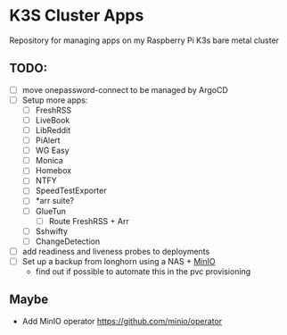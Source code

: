 # K3S Cluster Apps

Repository for managing apps on my Raspberry Pi K3s bare metal cluster

## TODO:

- [ ] move onepassword-connect to be managed by ArgoCD
- [ ] Setup more apps:
  - [ ] FreshRSS
  - [ ] LiveBook
  - [ ] LibReddit
  - [ ] PiAlert
  - [ ] WG Easy
  - [ ] Monica
  - [ ] Homebox
  - [ ] NTFY
  - [ ] SpeedTestExporter
  - [ ] \*arr suite?
  - [ ] GlueTun
    - [ ] Route FreshRSS + Arr
  - [ ] Sshwifty
  - [ ] ChangeDetection
- [ ] add readiness and liveness probes to deployments
- [ ] Set up a backup from longhorn using a NAS + [MinIO](https://min.io/)
  - find out if possible to automate this in the pvc provisioning

## Maybe

- Add MinIO operator https://github.com/minio/operator
